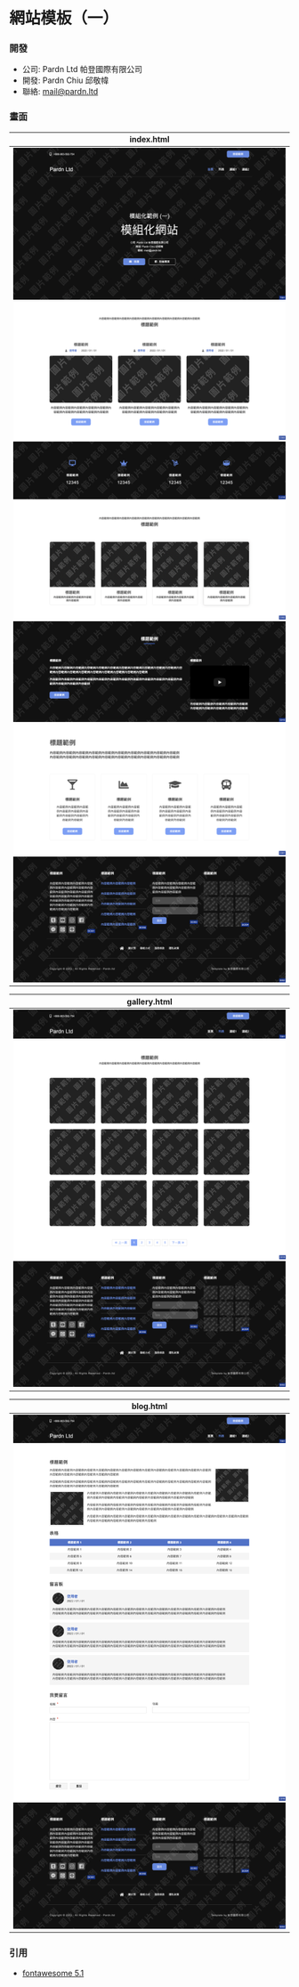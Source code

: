 # 網站模板（一）

### 開發

- 公司: Pardn Ltd 帕登國際有限公司
- 開發: Pardn Chiu 邱敬幃
- 聯絡: [mail@pardn.ltd](mailto:mail@pardn.ltd)

### 畫面

| index.html |
|---|
| ![T001](./preview/T001.png) ![C001](./preview/C003.png) ![C013](./preview/C016.png) ![C002](./preview/C002.png) ![C014](./preview/C015.png) ![C003](./preview/C001.png) ![B002](./preview/B002.png) |

| gallery.html |
|---|
| ![T001-1](./preview/T001-1.png) ![C018](./preview/C018.png) ![B002](./preview/B002.png) |

| blog.html |
|---|
| ![T001-1](./preview/T001-1.png) ![C019](./preview/C019.png) ![B002](./preview/B002.png) |

### 引用

- [fontawesome 5.1](https://fontawesome.com)
